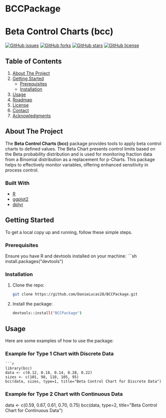 # BCCPackage
# Beta Control Charts (bcc)

[![GitHub issues](https://img.shields.io/github/issues/DanieLucas28/BCCPackage)](https://github.com/DanieLucas28/BCCPackage/issues)
[![GitHub forks](https://img.shields.io/github/forks/DanieLucas28/BCCPackage)](https://github.com/DanieLucas28/BCCPackage/network)
[![GitHub stars](https://img.shields.io/github/stars/DanieLucas28/BCCPackage)](https://github.com/DanieLucas28/BCCPackage/stargazers)
[![GitHub license](https://img.shields.io/github/license/DanieLucas28/BCCPackage)](https://github.com/DanieLucas28/BCCPackage/blob/main/LICENSE)

## Table of Contents

1. [About The Project](#about-the-project)
2. [Getting Started](#getting-started)
    - [Prerequisites](#prerequisites)
    - [Installation](#installation)
3. [Usage](#usage)
4. [Roadmap](#roadmap)
5. [License](#license)
6. [Contact](#contact)
7. [Acknowledgments](#acknowledgments)

## About The Project

The **Beta Control Charts (bcc)** package provides tools to apply beta control charts to defined values. The Beta Chart presents control limits based on the Beta probability distribution and is used for monitoring fraction data from a Binomial distribution as a replacement for p-Charts. This package helps to effectively monitor variables, offering enhanced sensitivity in process control.

### Built With

- [R](https://www.r-project.org/)
- [ggplot2](https://ggplot2.tidyverse.org/)
- [dplyr](https://dplyr.tidyverse.org/)

## Getting Started

To get a local copy up and running, follow these simple steps.

### Prerequisites

Ensure you have R and devtools installed on your machine:
    ```sh
    install.packages("devtools")

### Installation

1. Clone the repo:
   ```sh
   git clone https://github.com/DanieLucas28/BCCPackage.git

2. Install the package:
   ```sh
   devtools::install("BCCPackage")

## Usage

Here are some examples of how to use the package:

### Example for Type 1 Chart with Discrete Data

    ```r
    library(bcc)
    data <- c(0.12, 0.18, 0.14, 0.28, 0.22)
    sizes <- c(101, 98, 110, 105, 95)
    bcc(data, sizes, type=1, title="Beta Control Chart for Discrete Data")

### Example for Type 2 Chart with Continuous Data
data <- c(0.59, 0.67, 0.61, 0.70, 0.75)
bcc(data, type=2, title="Beta Control Chart for Continuous Data")

